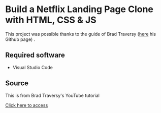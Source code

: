 # Build a Netflix Landing Page Clone with HTML, CSS & JS

This project was possible thanks to the guide of Brad Traversy ([here](https://github.com/bradtraversy) his Github page) .

## Required software

- Visual Studio Code


## Source

This is from Brad Traversy's YouTube tutorial

[Click here to access](https://www.youtube.com/watch?v=P7t13SGytRk)